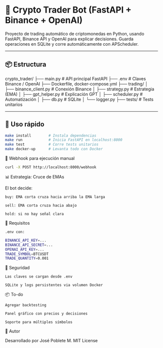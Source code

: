 # 🤖 Crypto Trader Bot (FastAPI + Binance + OpenAI)

Proyecto de trading automático de criptomonedas en Python, usando FastAPI, Binance API y OpenAI para explicar decisiones. Guarda operaciones en SQLite y corre automáticamente con APScheduler.

---

## 📦 Estructura

crypto_trader/
├── main.py # API principal FastAPI
├── .env # Claves Binance / OpenAI
├── Dockerfile, docker-compose.yml
├── trading/
│ ├── binance_client.py # Conexión Binance
│ ├── strategy.py # Estrategia (EMA)
│ ├── gpt_helper.py # Explicación GPT
│ ├── scheduler.py # Automatización
│ ├── db.py # SQLite
│ └── logger.py
├── tests/ # Tests unitarios


---

## 🚀 Uso rápido

```bash
make install        # Instala dependencias
make run            # Inicia FastAPI en localhost:8000
make test           # Corre tests unitarios
make docker-up      # Levanta todo con Docker
```


🔁 Webhook para ejecución manual

```bash
curl -X POST http://localhost:8000/webhook
```

📊 Estrategia: Cruce de EMAs

El bot decide:

    buy: EMA corta cruza hacia arriba la EMA larga

    sell: EMA corta cruza hacia abajo

    hold: si no hay señal clara

📄 Requisitos

    .env con:


```bash
BINANCE_API_KEY=...
BINANCE_API_SECRET=...
OPENAI_API_KEY=...
TRADE_SYMBOL=BTCUSDT
TRADE_QUANTITY=0.001
```

🔐 Seguridad

    Las claves se cargan desde .env

    SQLite y logs persistentes via volumen Docker

📦 To-do

    Agregar backtesting

    Panel gráfico con precios y decisiones

    Soporte para múltiples símbolos

🧠 Autor

Desarrollado por José Poblete M.
MIT License

